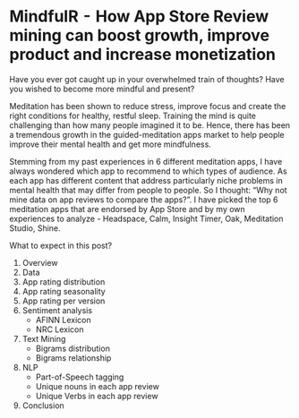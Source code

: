 # MindfulR  -  How App Store Review mining can boost growth, improve product and increase monetization

Have you ever got caught up in your overwhelmed train of thoughts? Have you wished to become more mindful and present? 

Meditation has been shown to reduce stress, improve focus and create the right conditions for healthy, restful sleep. Training the mind is quite challenging than how many people imagined it to be. Hence, there has been a tremendous growth in the guided-meditation apps market to help people improve their mental health and get more mindfulness. 

Stemming from my past experiences in 6 different meditation apps, I have always wondered which app to recommend to which types of audience. As each app has different content that address particularly niche problems in mental health that may differ from people to people. So I thought: “Why not mine data on app reviews to compare the apps?”. I have picked the top 6 meditation apps that are endorsed by App Store and by my own experiences to analyze - Headspace, Calm, Insight Timer, Oak, Meditation Studio, Shine.

What to expect in this post?
1) Overview
2) Data
3) App rating distribution
4) App rating seasonality
5) App rating per version
5) Sentiment analysis
   - AFINN Lexicon
   - NRC Lexicon
6) Text Mining
   - Bigrams distribution
   - Bigrams relationship 
7) NLP
   - Part-of-Speech tagging
   - Unique nouns in each app review
   - Unique Verbs in each app review
8) Conclusion

